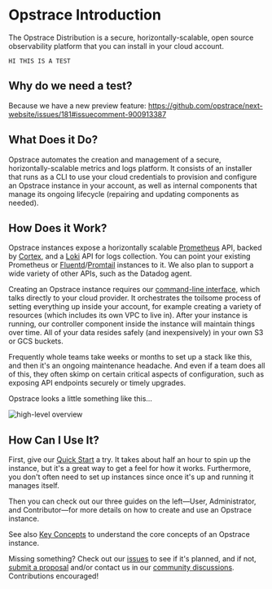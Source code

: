 <!-- markdownlint-disable MD041 -->
<!-- markdownlint-disable MD033 -->

# Opstrace Introduction

The Opstrace Distribution is a secure, horizontally-scalable, open source observability platform that you can install in your cloud account.

```text
HI THIS IS A TEST
```

## Why do we need a test?

Because we have a new preview feature:  <https://github.com/opstrace/next-website/issues/181#issuecomment-900913387>

## What Does it Do?

Opstrace automates the creation and management of a secure, horizontally-scalable metrics and logs platform.
It consists of an installer that runs as a CLI to use your cloud credentials to provision and configure an Opstrace instance in your account, as well as internal components that manage its ongoing lifecycle (repairing and updating components as needed).

## How Does it Work?

Opstrace instances expose a horizontally scalable [Prometheus](https://prometheus.io) API, backed by [Cortex](https://github.com/cortexproject/cortex), and a [Loki](https://github.com/grafana/loki) API for logs collection.
You can point your existing Prometheus or [Fluentd](https://www.fluentd.org)/[Promtail](https://github.com/grafana/loki/blob/main/docs/sources/clients/promtail/_index.md) instances to it.
We also plan to support a wide variety of other APIs, such as the Datadog agent.

Creating an Opstrace instance requires our [command-line interface](./references/cli.md), which talks directly to your cloud provider.
It orchestrates the toilsome process of setting everything up inside your account, for example creating a variety of resources (which includes its own VPC to live in).
After your instance is running, our controller component inside the instance will maintain things over time.
All of your data resides safely (and inexpensively) in your own S3 or GCS buckets.

Frequently whole teams take weeks or months to set up a stack like this, and then it's an ongoing maintenance headache.
And even if a team does all of this, they often skimp on certain critical aspects of configuration, such as exposing API endpoints securely or timely upgrades.

Opstrace looks a little something like this...

![high-level overview](https://opstrace.com/images/how_it_works.png)

## How Can I Use It?

First, give our [Quick Start](./quickstart.md) a try.
It takes about half an hour to spin up the instance, but it's a great way to get a feel for how it works.
Furthermore, you don't often need to set up instances since once it's up and running it manages itself.

Then you can check out our three guides on the left—User, Administrator, and Contributor—for more details on how to create and use an Opstrace instance.

See also [Key Concepts](./references/concepts.md) to understand the core concepts of an Opstrace instance.

Missing something?  Check out our [issues](https://go.opstrace.com/gh) to see if it's planned, and if not, [submit a proposal](https://go.opstrace.com/proposal) and/or contact us in our [community discussions](https://go.opstrace.com/community).
Contributions encouraged!
